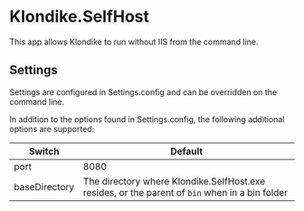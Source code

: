﻿# Klondike.SelfHost

This app allows Klondike to run without IIS from the command line.

## Settings

Settings are configured in Settings.config and can be overridden on the command line.

In addition to the options found in Settings.config, the following additional options are supported:

Switch          | Default
----------------|--------
port            | 8080
baseDirectory   | The directory where Klondike.SelfHost.exe resides, or the parent of `bin` when in a bin folder
